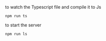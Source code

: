 to watch the Typescript file and compile it to Js
```shell
npm run ts
```

to start the server
```shell
npm run ls
```